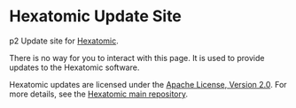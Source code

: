 # Hexatomic Update Site

p2 Update site for [Hexatomic](https://hexatomic.github.io).

There is no way for you to interact with this page. It is used to provide updates to the Hexatomic software.

Hexatomic updates are licensed under the [Apache License, Version 2.0](https://github.com/hexatomic/updates/blob/main/LICENSE). For more details, see the [Hexatomic main repository](https://github.com/hexatomic/hexatomic).
